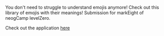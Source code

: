 You don't need to struggle to understand emojis anymore! Check out this library of emojis with their meanings!
Submission for markEight of neogCamp levelZero.

Check out the application [here](https://emoterpreter.netlify.app/)
